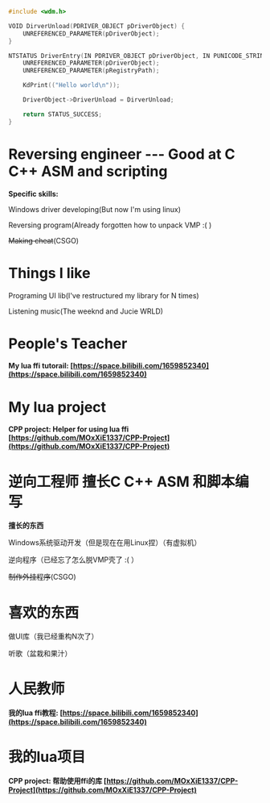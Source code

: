 ```C
#include <wdm.h>

VOID DirverUnload(PDRIVER_OBJECT pDriverObject) {
    UNREFERENCED_PARAMETER(pDriverObject);
}

NTSTATUS DriverEntry(IN PDRIVER_OBJECT pDriverObject, IN PUNICODE_STRING pRegistryPath) {
    UNREFERENCED_PARAMETER(pDriverObject);
    UNREFERENCED_PARAMETER(pRegistryPath);

    KdPrint(("Hello world\n"));

    DriverObject->DriverUnload = DirverUnload;

    return STATUS_SUCCESS;
}
```
# Reversing engineer --- Good at C C++ ASM and scripting
**Specific skills:**  

Windows driver developing(But now I'm using linux)  

Reversing program(Already forgotten how to unpack VMP :( )  

~~Making cheat~~(CSGO)

# Things I like
Programing UI lib(I've restructured my library for N times)  

Listening music(The weeknd and Jucie WRLD)  

# People's Teacher
**My lua ffi tutorail: [https://space.bilibili.com/1659852340](https://space.bilibili.com/1659852340)**

# My lua project
**CPP project: Helper for using lua ffi [https://github.com/MOxXiE1337/CPP-Project](https://github.com/MOxXiE1337/CPP-Project)**

# 逆向工程师 擅长C C++ ASM 和脚本编写
**擅长的东西**  

Windows系统驱动开发（但是现在在用Linux捏）（有虚拟机）  

逆向程序（已经忘了怎么脱VMP壳了 :( ）  

~~制作外挂程序~~(CSGO)

# 喜欢的东西
做UI库（我已经重构N次了）  

听歌（盆栽和果汁）  

# 人民教师
**我的lua ffi教程: [https://space.bilibili.com/1659852340](https://space.bilibili.com/1659852340)**

# 我的lua项目
**CPP project: 帮助使用ffi的库 [https://github.com/MOxXiE1337/CPP-Project](https://github.com/MOxXiE1337/CPP-Project)**



